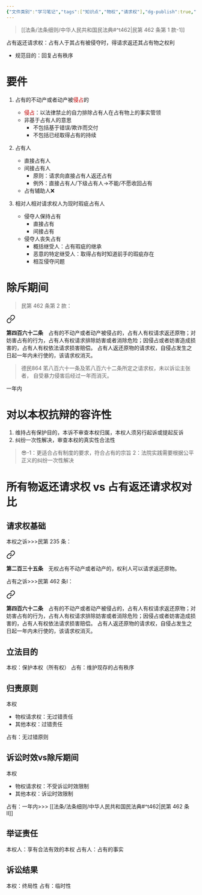 ```yaml
---
{"文件类别":"学习笔记","tags":["知识点","物权","请求权"],"dg-publish":true,"permalink":"/学习笔记studyup/物权法学/占有返还请求权/","dgPassFrontmatter":true,"created":"2024-10-25T09:58:07.942+08:00","updated":"2024-10-31T08:09:54.728+08:00"}
---
```


> [[法条/法条细则/中华人民共和国民法典#^t462\|民第 462 条第 1 款-1]]

占有返还请求权：占有人于其占有被侵夺时，得请求返还其占有物之权利
- 规范目的：回复占有秩序
# 要件
1. 占有的不动产或者动产被<font color="#c00000">侵占</font>的
	- <font color="#c00000">侵占</font>：以法律禁止的自力排除占有人在占有物上的事实管领
	- 非基于占有人的意思
		- 不包括基于错误/欺诈而交付
		- 不包括已经取得占有的持续

2. 占有人
	- 直接占有人
	- 间接占有人
		- 原则：请求向直接占有人返还占有
		- 例外：直接占有人/下级占有人→不能/不愿收回占有
	- 占有辅助人❌

3. 相对人相对请求权人为现时瑕疵占有人
	- 侵夺人保持占有
		- 直接占有
		- 间接占有
	- 侵夺人丧失占有
		- 概括继受人：占有瑕疵的继承
		- 恶意的特定继受人：取得占有时知道前手的瑕疵存在
		- 相互侵夺问题
# 除斥期间
>民第 462 条第 2 款：
<div class="transclusion internal-embed is-loaded"><a class="markdown-embed-link" href="////#t462" aria-label="Open link"><svg xmlns="http://www.w3.org/2000/svg" width="24" height="24" viewBox="0 0 24 24" fill="none" stroke="currentColor" stroke-width="2" stroke-linecap="round" stroke-linejoin="round" class="svg-icon lucide-link"><path d="M10 13a5 5 0 0 0 7.54.54l3-3a5 5 0 0 0-7.07-7.07l-1.72 1.71"></path><path d="M14 11a5 5 0 0 0-7.54-.54l-3 3a5 5 0 0 0 7.07 7.07l1.71-1.71"></path></svg></a><div class="markdown-embed">



**第四百六十二条**　占有的不动产或者动产被侵占的，占有人有权请求返还原物；对妨害占有的行为，占有人有权请求排除妨害或者消除危险；因侵占或者妨害造成损害的，占有人有权依法请求损害赔偿。
占有人返还原物的请求权，自侵占发生之日起一年内未行使的，该请求权消灭。 

</div></div>


>德民864 笫八百六十一条及笫八百六十二条所定之请求权，未以诉讼主张者， 自受暴力侵害后经过一年而消灭。

一年内
# 对以本权抗辩的容许性
1. 维持占有保护目的，本诉不审查本权归属，本权人须另行起诉或提起反诉
2. 纠纷一次性解决，审查本权的真实性合法性

>😎-1：更适合占有制度的要求，符合占有的宗旨
>2：法院实践需要根据公平正义的纠纷一次性解决
# 所有物返还请求权 vs 占有返还请求权对比
## 请求权基础
本权之诉>>>民第 235 条：
<div class="transclusion internal-embed is-loaded"><a class="markdown-embed-link" href="////#t235" aria-label="Open link"><svg xmlns="http://www.w3.org/2000/svg" width="24" height="24" viewBox="0 0 24 24" fill="none" stroke="currentColor" stroke-width="2" stroke-linecap="round" stroke-linejoin="round" class="svg-icon lucide-link"><path d="M10 13a5 5 0 0 0 7.54.54l3-3a5 5 0 0 0-7.07-7.07l-1.72 1.71"></path><path d="M14 11a5 5 0 0 0-7.54-.54l-3 3a5 5 0 0 0 7.07 7.07l1.71-1.71"></path></svg></a><div class="markdown-embed">



**第二百三十五条**　无权占有不动产或者动产的，权利人可以请求返还原物。 

</div></div>

占有之诉>>>民第 462 条Ⅰ：
<div class="transclusion internal-embed is-loaded"><a class="markdown-embed-link" href="////#t462" aria-label="Open link"><svg xmlns="http://www.w3.org/2000/svg" width="24" height="24" viewBox="0 0 24 24" fill="none" stroke="currentColor" stroke-width="2" stroke-linecap="round" stroke-linejoin="round" class="svg-icon lucide-link"><path d="M10 13a5 5 0 0 0 7.54.54l3-3a5 5 0 0 0-7.07-7.07l-1.72 1.71"></path><path d="M14 11a5 5 0 0 0-7.54-.54l-3 3a5 5 0 0 0 7.07 7.07l1.71-1.71"></path></svg></a><div class="markdown-embed">



**第四百六十二条**　占有的不动产或者动产被侵占的，占有人有权请求返还原物；对妨害占有的行为，占有人有权请求排除妨害或者消除危险；因侵占或者妨害造成损害的，占有人有权依法请求损害赔偿。
占有人返还原物的请求权，自侵占发生之日起一年内未行使的，该请求权消灭。 

</div></div>

## 立法目的
本权：保护本权（所有权）
占有：维护现存的占有秩序
## 归责原则
本权
- 物权请求权：无过错责任
- 其他本权：过错责任

占有：无过错原则
## 诉讼时效vs除斥期间
本权
- 物权请求权：不受诉讼时效限制
- 其他本权：诉讼时效限制

占有：一年内>>> [[法条/法条细则/中华人民共和国民法典#^t462\|民第 462 条Ⅱ]]
## 举证责任
本权人：享有合法有效的本权
占有人：占有的事实
## 诉讼结果
本权：终局性
占有：临时性